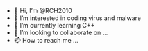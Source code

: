 - 👋 Hi, I’m @RCH2010
- 👀 I’m interested in coding virus and malware
- 🌱 I’m currently learning C++
- 💞️ I’m looking to collaborate on ...
- 📫 How to reach me ...

<!---
RCH2010/RCH2010 is a ✨ special ✨ repository because its `README.md` (this file) appears on your GitHub profile.
You can click the Preview link to take a look at your changes.
--->
